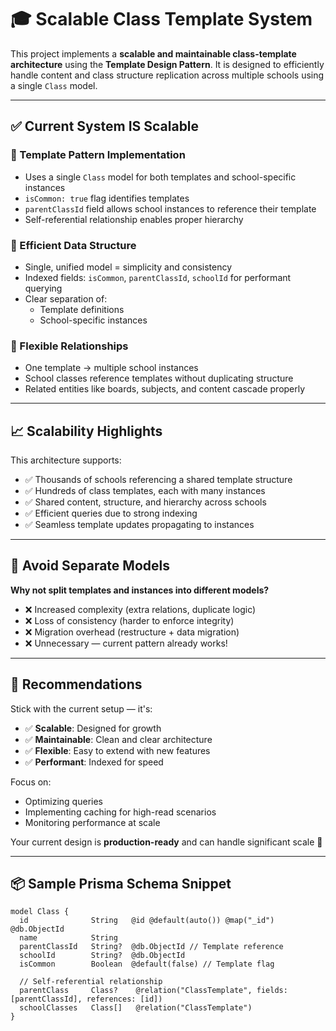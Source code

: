 # 🎓 Scalable Class Template System

This project implements a **scalable and maintainable class-template architecture** using the **Template Design Pattern**. It is designed to efficiently handle content and class structure replication across multiple schools using a single `Class` model.

---

## ✅ Current System IS Scalable

### 🧩 Template Pattern Implementation

- Uses a single `Class` model for both templates and school-specific instances
- `isCommon: true` flag identifies templates
- `parentClassId` field allows school instances to reference their template
- Self-referential relationship enables proper hierarchy

### 🧠 Efficient Data Structure

- Single, unified model = simplicity and consistency
- Indexed fields: `isCommon`, `parentClassId`, `schoolId` for performant querying
- Clear separation of:
  - Template definitions
  - School-specific instances

### 🔗 Flexible Relationships

- One template → multiple school instances
- School classes reference templates without duplicating structure
- Related entities like boards, subjects, and content cascade properly

---

## 📈 Scalability Highlights

This architecture supports:

- ✅ Thousands of schools referencing a shared template structure
- ✅ Hundreds of class templates, each with many instances
- ✅ Shared content, structure, and hierarchy across schools
- ✅ Efficient queries due to strong indexing
- ✅ Seamless template updates propagating to instances

---

## 🚫 Avoid Separate Models

**Why not split templates and instances into different models?**

- ❌ Increased complexity (extra relations, duplicate logic)
- ❌ Loss of consistency (harder to enforce integrity)
- ❌ Migration overhead (restructure + data migration)
- ❌ Unnecessary — current pattern already works!

---

## 🎯 Recommendations

Stick with the current setup — it's:

- ✅ **Scalable**: Designed for growth
- ✅ **Maintainable**: Clean and clear architecture
- ✅ **Flexible**: Easy to extend with new features
- ✅ **Performant**: Indexed for speed

Focus on:

- Optimizing queries
- Implementing caching for high-read scenarios
- Monitoring performance at scale

Your current design is **production-ready** and can handle significant scale 🚀

---

## 📦 Sample Prisma Schema Snippet

```prisma
model Class {
  id              String   @id @default(auto()) @map("_id") @db.ObjectId
  name            String
  parentClassId   String?  @db.ObjectId // Template reference
  schoolId        String?  @db.ObjectId
  isCommon        Boolean  @default(false) // Template flag

  // Self-referential relationship
  parentClass     Class?    @relation("ClassTemplate", fields: [parentClassId], references: [id])
  schoolClasses   Class[]   @relation("ClassTemplate")
}
```